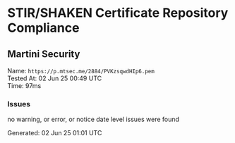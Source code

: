 # STIR/SHAKEN Certificate Repository Compliance

## Martini Security

Name: `https://p.mtsec.me/2884/PVKzsqwdHIp6.pem`\
Tested At: 02 Jun 25 00:49 UTC\
Time: 97ms

### Issues

no warning, or error, or notice date level issues were found

Generated: 02 Jun 25 01:01 UTC
